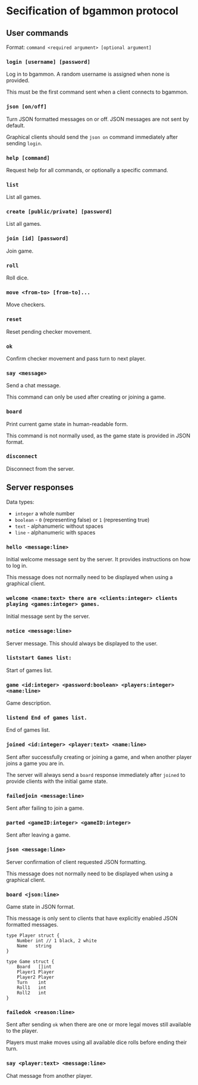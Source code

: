# Secification of bgammon protocol

## User commands

Format: `command <required argument> [optional argument]`

### `login [username] [password]`

Log in to bgammon. A random username is assigned when none is provided.

This must be the first command sent when a client connects to bgammon.

### `json [on/off]`

Turn JSON formatted messages on or off. JSON messages are not sent by default.

Graphical clients should send the `json on` command immediately after sending `login`.

### `help [command]`

Request help for all commands, or optionally a specific command.

### `list`

List all games.

### `create [public/private] [password]`

List all games.

### `join [id] [password]`

Join game.

### `roll`

Roll dice.

### `move <from-to> [from-to]...`

Move checkers.

### `reset`

Reset pending checker movement.

### `ok`

Confirm checker movement and pass turn to next player.

### `say <message>`

Send a chat message.

This command can only be used after creating or joining a game.

### `board`

Print current game state in human-readable form.

This command is not normally used, as the game state is provided in JSON format.

### `disconnect`

Disconnect from the server.

## Server responses

Data types:

- `integer` a whole number
- `boolean` - `0` (representing false) or `1` (representing true)
- `text` - alphanumeric without spaces
- `line` - alphanumeric with spaces

### `hello <message:line>`

Initial welcome message sent by the server. It provides instructions on how to log in.

This message does not normally need to be displayed when using a graphical client.

### `welcome <name:text> there are <clients:integer> clients playing <games:integer> games.`

Initial message sent by the server.

### `notice <message:line>`

Server message. This should always be displayed to the user.

### `liststart Games list:`

Start of games list.

### `game <id:integer> <password:boolean> <players:integer> <name:line>`

Game description.

### `listend End of games list.`

End of games list.

### `joined <id:integer> <player:text> <name:line>`

Sent after successfully creating or joining a game, and when another player
joins a game you are in.

The server will always send a `board` response immediately after `joined` to
provide clients with the initial game state.

### `failedjoin <message:line>`

Sent after failing to join a game.

### `parted <gameID:integer> <gameID:integer>`

Sent after leaving a game.

### `json <message:line>`

Server confirmation of client requested JSON formatting.

This message does not normally need to be displayed when using a graphical client.

### `board <json:line>`

Game state in JSON format.

This message is only sent to clients that have explicitly enabled JSON formatted messages.

```
type Player struct {
	Number int // 1 black, 2 white
	Name   string
}

type Game struct {
    Board   []int
    Player1 Player
    Player2 Player
    Turn    int
    Roll1   int
    Roll2   int
}
```

### `failedok <reason:line>`

Sent after sending `ok` when there are one or more legal moves still available to the player.

Players must make moves using all available dice rolls before ending their turn.

### `say <player:text> <message:line>`

Chat message from another player.
